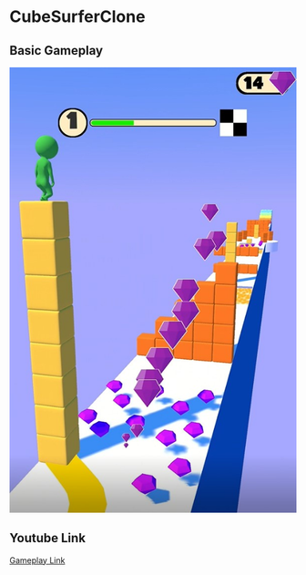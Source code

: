 # CubeSurferClone
## Basic Gameplay
[![Gameplay](https://github.com/onuroezdemir/CubeSurferClone/blob/main/cubesurfer.jpg)](https://youtu.be/QU9-mrN5QUE)<br>
## Youtube Link<br>
[Gameplay Link](https://youtu.be/QU9-mrN5QUE)
